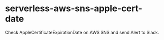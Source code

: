 # serverless-aws-sns-apple-cert-date
Check AppleCertificateExpirationDate on AWS SNS and send Alert to Slack.
